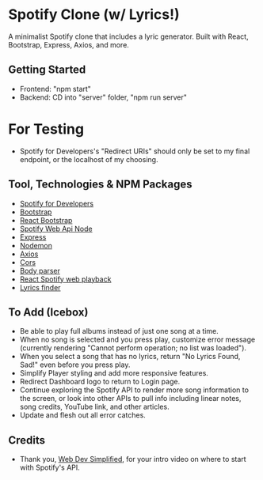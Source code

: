 # Spotify Clone (w/ Lyrics!)

A minimalist Spotify clone that includes a lyric generator. Built with React, Bootstrap, Express, Axios, and more.

## Getting Started

- Frontend: "npm start"
- Backend: CD into "server" folder, "npm run server"

# For Testing

- Spotify for Developers's "Redirect URIs" should only be set to my final endpoint, or the localhost of my choosing.

## Tool, Technologies & NPM Packages

- [Spotify for Developers](https://developer.spotify.com/)
- [Bootstrap](https://getbootstrap.com/)
- [React Bootstrap](https://react-bootstrap.github.io/)
- [Spotify Web Api Node](https://github.com/thelinmichael/spotify-web-api-node)
- [Express](https://expressjs.com/)
- [Nodemon](https://nodemon.io/)
- [Axios](https://axios-http.com/)
- [Cors](https://www.npmjs.com/package/cors)
- [Body parser](https://www.npmjs.com/package/body-parser)
- [React Spotify web playback](https://www.npmjs.com/package/react-spotify-web-playback)
- [Lyrics finder](https://www.npmjs.com/package/lyrics-finder)

## To Add (Icebox)

- Be able to play full albums instead of just one song at a time.
- When no song is selected and you press play, customize error message (currently rendering "Cannot perform operation; no list was loaded").
- When you select a song that has no lyrics, return "No Lyrics Found, Sad!" even before you press play.
- Simplify Player styling and add more responsive features.
- Redirect Dashboard logo to return to Login page.
- Continue exploring the Spotify API to render more song information to the screen, or look into other APIs to pull info including linear notes, song credits, YouTube link, and other articles.
- Update and flesh out all error catches.

## Credits

- Thank you, [Web Dev Simplified](https://www.youtube.com/watch?v=Xcet6msf3eE), for your intro video on where to start with Spotify's API.